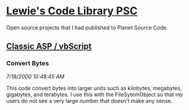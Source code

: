 # [Lewie's Code Library PSC](../../README.md)

Open source projects that I had published to Planet Source Code.

## [Classic ASP / vbScript](../README.md)

### Convert Bytes

*7/18/2000 10:48:45 AM*

This code convert bytes into larger units such as kilobytes, megabytes, gigabytes, and terabytes. I use this with the FileSytemObject so that my users do not see a very large number that doesn't make any sense.


